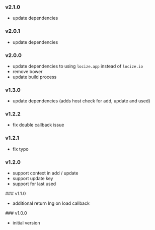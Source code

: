 ### v2.1.0

- update dependencies

### v2.0.1

- update dependencies

### v2.0.0

- update dependencies to using `locize.app` instead of `locize.io`
- remove bower
- update build process

### v1.3.0

- update dependencies (adds host check for add, update and used)

### v1.2.2

- fix double callback issue

### v1.2.1

- fix typo

### v1.2.0

- support context in add / update
- support update key
- support for last used

### v1.1.0

- additional return lng on load callback

### v1.0.0

- initial version
